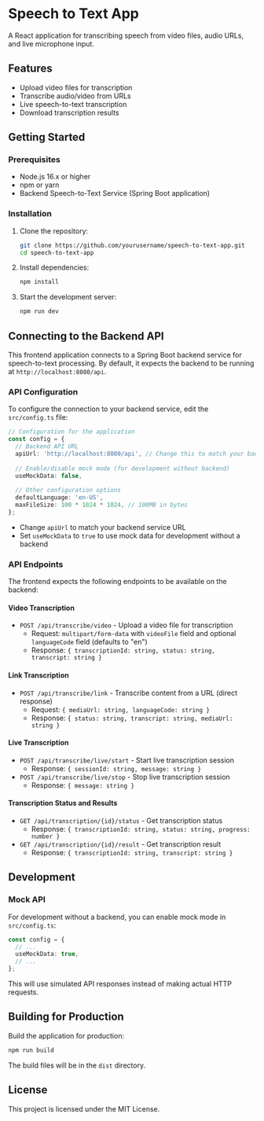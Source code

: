 # Speech to Text App

A React application for transcribing speech from video files, audio URLs, and live microphone input.

## Features

- Upload video files for transcription
- Transcribe audio/video from URLs
- Live speech-to-text transcription
- Download transcription results

## Getting Started

### Prerequisites

- Node.js 16.x or higher
- npm or yarn
- Backend Speech-to-Text Service (Spring Boot application)

### Installation

1. Clone the repository:
   ```bash
   git clone https://github.com/yourusername/speech-to-text-app.git
   cd speech-to-text-app
   ```

2. Install dependencies:
   ```bash
   npm install
   ```

3. Start the development server:
   ```bash
   npm run dev
   ```

## Connecting to the Backend API

This frontend application connects to a Spring Boot backend service for speech-to-text processing. By default, it expects the backend to be running at `http://localhost:8080/api`.

### API Configuration

To configure the connection to your backend service, edit the `src/config.ts` file:

```typescript
// Configuration for the application
const config = {
  // Backend API URL
  apiUrl: 'http://localhost:8080/api', // Change this to match your backend URL
  
  // Enable/disable mock mode (for development without backend)
  useMockData: false,
  
  // Other configuration options
  defaultLanguage: 'en-US',
  maxFileSize: 100 * 1024 * 1024, // 100MB in bytes
};
```

- Change `apiUrl` to match your backend service URL
- Set `useMockData` to `true` to use mock data for development without a backend

### API Endpoints

The frontend expects the following endpoints to be available on the backend:

#### Video Transcription
- `POST /api/transcribe/video` - Upload a video file for transcription
  - Request: `multipart/form-data` with `videoFile` field and optional `languageCode` field (defaults to "en")
  - Response: `{ transcriptionId: string, status: string, transcript: string }`

#### Link Transcription
- `POST /api/transcribe/link` - Transcribe content from a URL (direct response)
  - Request: `{ mediaUrl: string, languageCode: string }`
  - Response: `{ status: string, transcript: string, mediaUrl: string }`

#### Live Transcription
- `POST /api/transcribe/live/start` - Start live transcription session
  - Response: `{ sessionId: string, message: string }`
- `POST /api/transcribe/live/stop` - Stop live transcription session
  - Response: `{ message: string }`

#### Transcription Status and Results
- `GET /api/transcription/{id}/status` - Get transcription status
  - Response: `{ transcriptionId: string, status: string, progress: number }`
- `GET /api/transcription/{id}/result` - Get transcription result
  - Response: `{ transcriptionId: string, transcript: string }`

## Development

### Mock API

For development without a backend, you can enable mock mode in `src/config.ts`:

```typescript
const config = {
  // ...
  useMockData: true,
  // ...
};
```

This will use simulated API responses instead of making actual HTTP requests.

## Building for Production

Build the application for production:

```bash
npm run build
```

The build files will be in the `dist` directory.

## License

This project is licensed under the MIT License. 